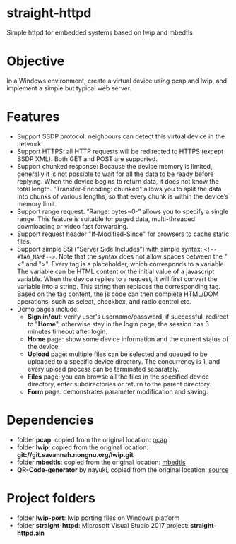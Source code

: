 # straight-httpd

Simple httpd for embedded systems based on lwip and mbedtls

# Objective

In a Windows environment, create a virtual device using pcap and lwip, and implement a simple but typical web server.

# Features

* Support SSDP protocol: neighbours can detect this virtual device in the network.
* Support HTTPS: all HTTP requests will be redirected to HTTPS (except SSDP XML). Both GET and POST are supported.
* Support chunked response: Because the device memory is limited, generally it is not possible to wait for all the data to be ready before replying. When the device begins to return data, it does not know the total length. "Transfer-Encoding: chunked" allows you to split the data into chunks of various lengths, so that every chunk is within the device’s memory limit.
* Support range request: “Range: bytes=0-” allows you to specify a single range. This feature is suitable for paged data, multi-threaded downloading or video fast forwarding.
* Support request header "If-Modified-Since" for browsers to cache static files.
* Support simple SSI (“Server Side Includes”) with simple syntax: `<!--#TAG_NAME-->`. Note that the syntax does not allow spaces between the "<" and ">". Every tag is a placeholder, which corresponds to a variable. The variable can be HTML content or the initial value of a javascript variable. When the device replies to a request, it will first convert the variable into a string. This string then replaces the corresponding tag. Based on the tag content, the js code can then complete HTML/DOM operations, such as select, checkbox, and radio control etc.
* Demo pages include:
  * **Sign in/out**: verify user's username/password, if successful, redirect to "**Home**", otherwise stay in the login page, the session has 3 minutes timeout after login.
  * **Home** page:  show some device information and the current status of the device.
  * **Upload** page: multiple files can be selected and queued to be uploaded to a specific device directory. The concurrency is 1, and every upload process can be terminated separately.
  * **Files** page: you can browse all the files in the specified device directory, enter subdirectories or return to the parent directory.
  * **Form** page: demonstrates parameter modification and saving.

# Dependencies

* folder **pcap**: copied from the original location: [pcap](https://nmap.org/npcap/dist/npcap-sdk-1.04.zip)
* folder **lwip**: copied from the original location: **git://git.savannah.nongnu.org/lwip.git**
* folder **mbedtls**: copied from the original location: [mbedtls](https://github.com/ARMmbed/mbedtls.git)
* **QR-Code-generator** by nayuki, copied from the original location: [source](https://github.com/nayuki/QR-Code-generator/tree/a6ef65d237628a03dee3ae1df592df9a3359204d/javascript)

# Project folders

* folder **lwip-port**: lwip porting files on Windows platform
* folder **straight-httpd**: Microsoft Visual Studio 2017 project: **straight-httpd.sln**
